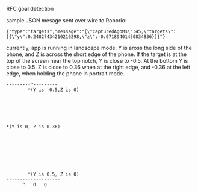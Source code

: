 RFC goal detection

sample JSON mesage sent over wire to Roborio:
```
{"type":"targets","message":"{\"capturedAgoMs\":45,\"targets\":[{\"y\":0.24827434210216298,\"z\":-0.07189401450834836}]}"}
```
currently, app is running in landscape mode. Y is aross the long side of the
phone, and Z is across the short edge of the phone. If the target is at the top
of the screen near the top notch, Y is close to -0.5. At the bottom Y is close
to 0.5. Z is close to 0.36 when at the right edge, and -0.36 at the left edge,
when holding the phone in portrait mode.
```
---------^---------
        *(Y is -0.5,Z is 0)






*(Y is 0, Z is 0.36)








        *(Y is 0.5, Z is 0)
--------------------
      ^   O   Q
```
